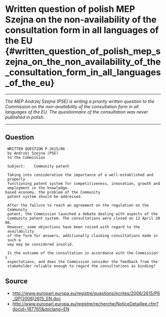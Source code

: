 # Written question of polish MEP Szejna on the non-availability of the consultation form in all languages of the EU {#written_question_of_polish_mep_szejna_on_the_non_availability_of_the_consultation_form_in_all_languages_of_the_eu}

------------------------------------------------------------------------

*The MEP Andrzej Szejna (PSE) is writing a priority written question to
the Commission on the non-availability of the consultation form in all
languages of the EU. The questionnaire of the consultation was never
published in polish.*

------------------------------------------------------------------------

## Question

` WRITTEN QUESTION P-2615/06`\
` by Andrzej Szejna (PSE)`\
` to the Commission`\
` `\
` Subject:    Community patent`\
` `\
` Taking into consideration the importance of a well-established and`\
` properly`\
` functioning patent system for competitiveness, innovation, growth and`\
` employment in the knowledge-based economy, the problem of the Community`\
` patent system should be addressed.`\
` `\
` After the failure to reach an agreement on the regulation on the`\
` Community`\
` patent, the Commission launched a debate dealing with aspects of the`\
` Community patent system. The consultations were closed on 12 April 2006.`\
` However, some objections have been raised with regard to the`\
` availability`\
` of the form for answers, additionally claiming consultations made in`\
` such a`\
` way may be considered invalid.`\
` `\
` Is the outcome of the consultation in accordance with the Commission's`\
` expectations, and does the Commission consider the feedback from the`\
` stakeholder reliable enough to regard the consultations as binding?`

## Source

-   <http://www.europarl.europa.eu/registre/questions/ecrites/2006/2615/P6_QP(2006)2615_EN.doc>
-   <http://www.europarl.europa.eu/registre/recherche/NoticeDetaillee.cfm?docid=187765&doclang=EN>
